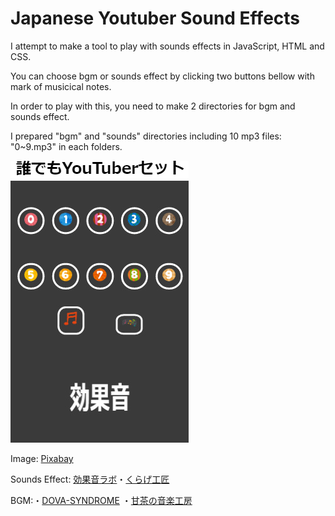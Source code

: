 # Japanese Youtuber Sound Effects 

I attempt to make a tool to play with sounds effects in JavaScript, HTML and CSS.

You can choose bgm or sounds effect by clicking two buttons bellow with mark of musicical notes.

In order to play with this, you need to make 2 directories for bgm and sounds effect. 

I prepared "bgm" and "sounds" directories including 10 mp3 files: "0~9.mp3" in each folders. 


![](example.png)


Image: [Pixabay](https://pixabay.com/ja/)

Sounds Effect: [効果音ラボ](https://soundeffect-lab.info/)・[くらげ工匠](http://www.kurage-kosho.info/index.html)

BGM:・[DOVA-SYNDROME](https://dova-s.jp/)
・[甘茶の音楽工房](https://amachamusic.chagasi.com/)
